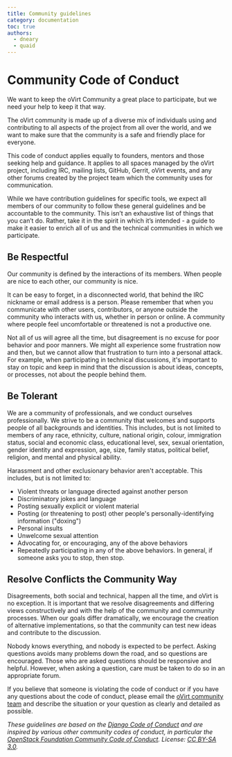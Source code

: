 ```yaml
---
title: Community guidelines
category: documentation
toc: true
authors:
  - dneary
  - quaid
---
```


# Community Code of Conduct

We want to keep the oVirt Community a great place to participate, but we need your help to keep it that way.

The oVirt community is made up of a diverse mix of individuals using and contributing to all aspects of the project from all over the world, and we want to make sure that the community is a safe and friendly place for everyone.

This code of conduct applies equally to founders, mentors and those seeking help and guidance. It applies to all spaces managed by the oVirt project, including IRC, mailing lists, GitHub, Gerrit, oVirt events, and any other forums created by the project team which the community uses for communication.

While we have contribution guidelines for specific tools, we expect all members of our community to follow these general guidelines and be accountable to the community. This isn’t an exhaustive list of things that you can’t do. Rather, take it in the spirit in which it’s intended - a guide to make it easier to enrich all of us and the technical communities in which we participate.

## Be Respectful

Our community is defined by the interactions of its members. When people are nice to each other, our community is nice.

It can be easy to forget, in a disconnected world, that behind the IRC nickname or email address is a person. Please remember that when you communicate with other users, contributors, or anyone outside the community who interacts with us, whether in person or online. A community where people feel uncomfortable or threatened is not a productive one.

Not all of us will agree all the time, but disagreement is no excuse for poor behavior and poor manners. We might all experience some frustration now and then, but we cannot allow that frustration to turn into a personal attack. For example, when participating in technical discussions, it's important to stay on topic and keep in mind that the discussion is about ideas, concepts, or processes, not about the people behind them.

## Be Tolerant

We are a community of professionals, and we conduct ourselves professionally. We strive to be a community that welcomes and supports people of all backgrounds and identities. This includes, but is not limited to members of any race, ethnicity, culture, national origin, colour, immigration status, social and economic class, educational level, sex, sexual orientation, gender identity and expression, age, size, family status, political belief, religion, and mental and physical ability.

Harassment and other exclusionary behavior aren't acceptable. This includes, but is not limited to:

* Violent threats or language directed against another person
* Discriminatory jokes and language
* Posting sexually explicit or violent material
* Posting (or threatening to post) other people's personally-identifying information ("doxing")
* Personal insults
* Unwelcome sexual attention
* Advocating for, or encouraging, any of the above behaviors
* Repeatedly participating in any of the above behaviors. In general, if someone asks you to stop, then stop.

## Resolve Conflicts the Community Way

Disagreements, both social and technical, happen all the time, and oVirt is no exception. It is important that we resolve disagreements and differing views constructively and with the help of the community and community processes. When our goals differ dramatically, we encourage the creation of alternative implementations, so that the community can test new ideas and contribute to the discussion.

Nobody knows everything, and nobody is expected to be perfect. Asking questions avoids many problems down the road, and so questions are encouraged. Those who are asked questions should be responsive and helpful. However, when asking a question, care must be taken to do so in an appropriate forum.

If you believe that someone is violating the code of conduct or if you have any questions about the code of conduct, please email the [oVirt community team](mailto:community@ovirt.org) and describe the situation or your question as clearly and detailed as possible.

*These guidelines are based on the [Django Code of Conduct](https://www.djangoproject.com/conduct/) and are inspired by various other community codes of conduct, in particular the [OpenStack Foundation Community Code of Conduct](https://www.openstack.org/legal/community-code-of-conduct/). License: [CC BY-SA 3.0](https://creativecommons.org/licenses/by/3.0/legalcode).*

